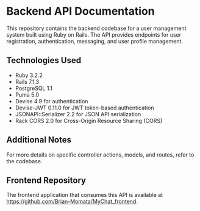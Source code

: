 # Backend API Documentation

This repository contains the backend codebase for a user management system built using Ruby on Rails. The API provides endpoints for user registration, authentication, messaging, and user profile management.

## Technologies Used

- Ruby 3.2.2
- Rails 7.1.3
- PostgreSQL 1.1
- Puma 5.0
- Devise 4.9 for authentication
- Devise-JWT 0.11.0 for JWT token-based authentication
- JSONAPI::Serializer 2.2 for JSON API serialization
- Rack CORS 2.0 for Cross-Origin Resource Sharing (CORS)

## Additional Notes

For more details on specific controller actions, models, and routes, refer to the codebase.

## Frontend Repository

The frontend application that consumes this API is available at https://github.com/Brian-Momata/MyChat_frontend.

